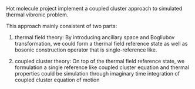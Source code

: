 Hot molecule project implement a coupled cluster
approach to simulated thermal vibronic problem.

This approach mainly consistent of two parts:

1. thermal field theory:
By introducing ancillary space and Bogliubov transformation,
we could form a thermal field reference state as well as
bosonic construction operator that is single-reference like.

2. coupled cluster theory:
On top of the thermal field reference state, we formulation a
single reference like coupled cluster equation and thermal properties
could be simulation through imaginary time integration of
coupled cluster equation of motion

